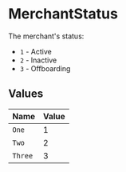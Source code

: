 # MerchantStatus

The merchant's status:
  * `1` - Active
  * `2` - Inactive
  * `3` - Offboarding



## Values

| Name    | Value   |
| ------- | ------- |
| `One`   | 1       |
| `Two`   | 2       |
| `Three` | 3       |